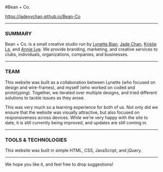 #Bean + Co.

https://jadeyychan.github.io/Bean-Co 

---

### SUMMARY
Bean + Co. is a small creative studio run by [Lynette Bian](http://yuchunbian.xyz/), [Jade Chan](http://jadeyychan.github.io/), [Kristie Le](http://kristiele.weebly.com/), and [Annie Lye](http://www.annielye.com/). We provide branding, marketing, and creative services to clubs, individuals, organizations, companies, and businesses.

---

### TEAM
This website was built as a collaboration between Lynette (who focused on design and wire-frames), and myself (who worked on coded and prototyping). Together, we iterated over multiple designs, and tried different solutions to tackle issues as they arose. 

This was very much so a learning experience for both of us. Not only did we ensure that the website was visually attractive, but also focused on responsiveness across devices. While we're very happy with the site to date, it is still currently being improved, and updates are still coming in.

---

### TOOLS & TECHNOLOGIES
This website was built in simple HTML, CSS, JavaScript, and jQuery.

---

We hope you like it, and feel free to drop suggestions!
